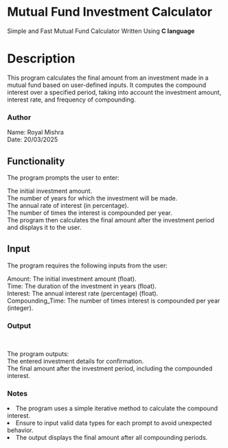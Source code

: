 # Mutual Fund Investment Calculator
Simple and Fast Mutual Fund Calculator Written Using <b>C language </b>

<h1>Description</h1>
This program calculates the final amount from an investment made in a mutual fund based on user-defined inputs. It computes the compound interest over a specified period, taking into account the investment amount, interest rate, and frequency of compounding.

<h3> Author </h3>
Name: Royal Mishra </br>
Date: 20/03/2025

<h2> Functionality </h2>
The program prompts the user to enter: </br>

The initial investment amount.</br>
The number of years for which the investment will be made.</br>
The annual rate of interest (in percentage).</br>
The number of times the interest is compounded per year.</br>
The program then calculates the final amount after the investment period and displays it to the user.</br>

<h2>Input</h2>
The program requires the following inputs from the user:</br>

Amount: The initial investment amount (float).</br>
Time: The duration of the investment in years (float).</br>
Interest: The annual interest rate (percentage) (float).</br>
Compounding_Time: The number of times interest is compounded per year (integer).</br>

<h3>Output</h3></br>

The program outputs:</br>
The entered investment details for confirmation.</br>
The final amount after the investment period, including the compounded interest.</br>


<h3>Notes</h3>
<li>The program uses a simple iterative method to calculate the compound interest.</li>
<li>Ensure to input valid data types for each prompt to avoid unexpected behavior.</li>
<li>The output displays the final amount after all compounding periods.</li>
